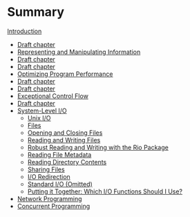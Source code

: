 # Summary

[Introduction](introduction.md)
- [Draft chapter]()
- [Representing and Manipulating Information](chapter_2/chapter_2.md)
- [Draft chapter]()
- [Draft chapter]()
- [Optimizing Program Performance](chapter_5/chapter_5.md)
- [Draft chapter]()
- [Draft chapter]()
- [Exceptional Control Flow](chapter_8/chapter_8.md)
- [Draft chapter]()
- [System-Level I/O](chapter_10/chapter_10.md)
    - [Unix I/O](chapter_10/section_1.md)  
    - [Files](chapter_10/section_2.md)
    - [Opening and Closing Files](chapter_10/section_3.md)
    - [Reading and Writing Files](chapter_10/section_4.md)
    - [Robust Reading and Writing with the Rio Package]()
    - [Reading File Metadata](chapter_10/section_6.md)
    - [Reading Directory Contents](chapter_10/section_7.md)
    - [Sharing Files]()
    - [I/O Redirection]()
    - [Standard I/O (Omitted)]()
    - [Putting it Together: Which I/O Functions Should I Use?]()
- [Network Programming](chapter_11/chapter_11.md)
- [Concurrent Programming](chapter_12/chapter_12.md)
